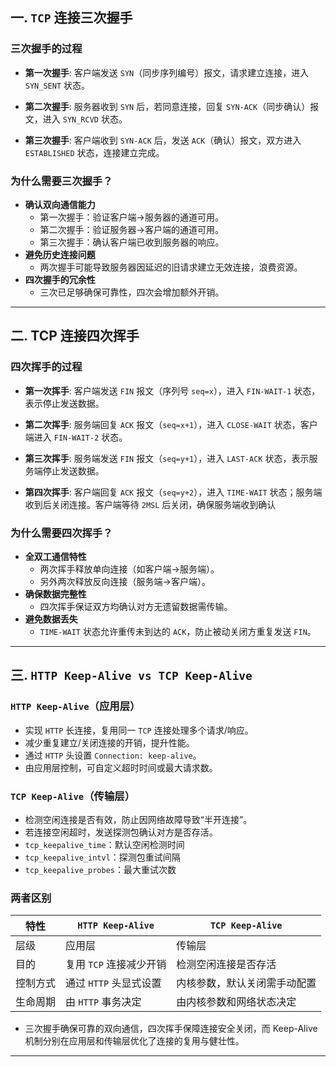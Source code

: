 ## 一. `TCP` 连接三次握手

### 三次握手的过程
- **第一次握手**: 客户端发送 `SYN`（同步序列编号）报文，请求建立连接，进入 `SYN_SENT` 状态。

- **第二次握手**: 服务器收到 `SYN` 后，若同意连接，回复 `SYN-ACK`（同步确认）报文，进入 `SYN_RCVD` 状态。

- **第三次握手**: 客户端收到 `SYN-ACK` 后，发送 `ACK`（确认）报文，双方进入 `ESTABLISHED` 状态，连接建立完成。

### 为什么需要三次握手？
- **确认双向通信能力**  
  - 第一次握手：验证客户端→服务器的通道可用。  
  - 第二次握手：验证服务器→客户端的通道可用。  
  - 第三次握手：确认客户端已收到服务器的响应。  
- **避免历史连接问题**  
  - 两次握手可能导致服务器因延迟的旧请求建立无效连接，浪费资源。  
- **四次握手的冗余性**  
  - 三次已足够确保可靠性，四次会增加额外开销。

---

## 二. TCP 连接四次挥手

### 四次挥手的过程
- **第一次挥手**: 客户端发送 `FIN` 报文（序列号 `seq=x`），进入 `FIN-WAIT-1` 状态，表示停止发送数据。

- **第二次挥手**: 服务端回复 `ACK` 报文（`seq=x+1`），进入 `CLOSE-WAIT` 状态，客户端进入 `FIN-WAIT-2` 状态。

- **第三次挥手**: 服务端发送 `FIN` 报文（`seq=y+1`），进入 `LAST-ACK` 状态，表示服务端停止发送数据。

- **第四次挥手**: 客户端回复 `ACK` 报文（`seq=y+2`），进入 `TIME-WAIT` 状态；服务端收到后关闭连接。客户端等待 `2MSL` 后关闭，确保服务端收到确认

### 为什么需要四次挥手？
- **全双工通信特性**  
  - 两次挥手释放单向连接（如客户端→服务端）。  
  - 另外两次释放反向连接（服务端→客户端）。  
- **确保数据完整性**  
  - 四次挥手保证双方均确认对方无遗留数据需传输。  
- **避免数据丢失**  
  - `TIME-WAIT` 状态允许重传未到达的 `ACK`，防止被动关闭方重复发送 `FIN`。

---

## 三. `HTTP Keep-Alive vs TCP Keep-Alive`

### `HTTP Keep-Alive`（应用层）
- 实现 `HTTP` 长连接，复用同一 `TCP` 连接处理多个请求/响应。  
- 减少重复建立/关闭连接的开销，提升性能。  
- 通过 `HTTP` 头设置 `Connection: keep-alive`。  
- 由应用层控制，可自定义超时时间或最大请求数。

### `TCP Keep-Alive`（传输层）
- 检测空闲连接是否有效，防止因网络故障导致“半开连接”。  
- 若连接空闲超时，发送探测包确认对方是否存活。    
- `tcp_keepalive_time`：默认空闲检测时间
- `tcp_keepalive_intvl`：探测包重试间隔  
- `tcp_keepalive_probes`：最大重试次数

### 两者区别
| **特性**       | **`HTTP Keep-Alive`**                | **`TCP Keep-Alive`**               |
|----------------|------------------------------------|-----------------------------------|
| 层级           | 应用层                             | 传输层                           |
| 目的           | 复用 `TCP` 连接减少开销              | 检测空闲连接是否存活              |
| 控制方式       | 通过 `HTTP` 头显式设置               | 内核参数，默认关闭需手动配置       |
| 生命周期       | 由 `HTTP` 事务决定                   | 由内核参数和网络状态决定           |

- 三次握手确保可靠的双向通信，四次挥手保障连接安全关闭，而 Keep-Alive 机制分别在应用层和传输层优化了连接的复用与健壮性。
---
